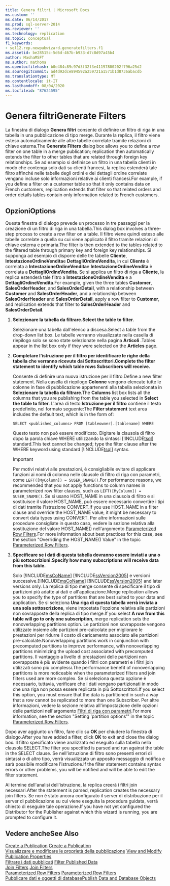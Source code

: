 ```yaml
---
title: Genera filtri | Microsoft Docs
ms.custom: ''
ms.date: 06/14/2017
ms.prod: sql-server-2014
ms.reviewer: ''
ms.technology: replication
ms.topic: conceptual
f1_keywords:
- sql12.rep.newpubwizard.generatefilters.f1
ms.assetid: be28515c-5d6d-467b-b933-d7c8d97a45b4
author: MashaMSFT
ms.author: mathoma
ms.openlocfilehash: b0e484c89c97d3f32f3e41197800202f796a25d2
ms.sourcegitcommit: ad4d92dce894592a259721a1571b1d8736abacdb
ms.translationtype: MT
ms.contentlocale: it-IT
ms.lasthandoff: 08/04/2020
ms.locfileid: "87624595"
---
```

# <a name="generate-filters"></a><span data-ttu-id="0618c-102">Genera filtri</span><span class="sxs-lookup"><span data-stu-id="0618c-102">Generate Filters</span></span>
  <span data-ttu-id="0618c-103">La finestra di dialogo **Genera filtri** consente di definire un filtro di riga in una tabella in una pubblicazione di tipo merge. Durante la replica, il filtro viene esteso automaticamente alle altre tabelle correlate tramite relazioni di chiave esterna.</span><span class="sxs-lookup"><span data-stu-id="0618c-103">The **Generate Filters** dialog box allows you to define a row filter on one table in a merge publication; replication then automatically extends the filter to other tables that are related through foreign key relationships.</span></span> <span data-ttu-id="0618c-104">Se ad esempio si definisce un filtro in una tabella clienti in modo che contenga solo dati su clienti francesi, la replica estenderà tale filtro affinché nelle tabelle degli ordini e dei dettagli ordine correlate vengano incluse solo informazioni relative ai clienti francesi.</span><span class="sxs-lookup"><span data-stu-id="0618c-104">For example, if you define a filter on a customer table so that it only contains data on French customers, replication extends that filter so that related orders and order details tables contain only information related to French customers.</span></span>  
  
## <a name="options"></a><span data-ttu-id="0618c-105">Opzioni</span><span class="sxs-lookup"><span data-stu-id="0618c-105">Options</span></span>  
 <span data-ttu-id="0618c-106">Questa finestra di dialogo prevede un processo in tre passaggi per la creazione di un filtro di riga in una tabella.</span><span class="sxs-lookup"><span data-stu-id="0618c-106">This dialog box involves a three-step process to create a row filter on a table.</span></span> <span data-ttu-id="0618c-107">Il filtro viene quindi esteso alle tabelle correlate a quella su cui viene applicato il filtro tramite relazioni di chiave esterna e primaria.</span><span class="sxs-lookup"><span data-stu-id="0618c-107">The filter is then extended to the tables related to the filtered table through primary key and foreign key relationships.</span></span> <span data-ttu-id="0618c-108">Si supponga ad esempio di disporre delle tre tabelle **Cliente**, **IntestazioneOrdineVendita**e **DettagliOrdineVendita**, in cui **Cliente** è correlata a **IntestazioneOrdineVendita**e **IntestazioneOrdineVendita** è correlata a **DettagliOrdineVendita**. Se si applica un filtro di riga a **Cliente**, la replica estenderà tale filtro a **IntestazioneOrdineVendita** e a **DettagliOrdineVendita**.</span><span class="sxs-lookup"><span data-stu-id="0618c-108">For example, given the three tables **Customer**, **SalesOrderHeader**, and **SalesOrderDetail**, with a relationship between **Customer** and **SalesOrderHeader**, and a relationship between **SalesOrderHeader** and **SalesOrderDetail**, apply a row filter to **Customer**, and replication extends that filter to **SalesOrderHeader** and **SalesOrderDetail**.</span></span>  
  
1.  <span data-ttu-id="0618c-109">**Selezionare la tabella da filtrare.**</span><span class="sxs-lookup"><span data-stu-id="0618c-109">**Select the table to filter.**</span></span>  
  
     <span data-ttu-id="0618c-110">Selezionare una tabella dall'elenco a discesa.</span><span class="sxs-lookup"><span data-stu-id="0618c-110">Select a table from the drop-down list box.</span></span> <span data-ttu-id="0618c-111">Le tabelle verranno visualizzate nella casella di riepilogo solo se sono state selezionate nella pagina **Articoli** .</span><span class="sxs-lookup"><span data-stu-id="0618c-111">Tables appear in the list box only if they were selected on the **Articles** page.</span></span>  
  
2.  <span data-ttu-id="0618c-112">**Completare l'istruzione per il filtro per identificare le righe della tabella che verranno ricevute dai Sottoscrittori.**</span><span class="sxs-lookup"><span data-stu-id="0618c-112">**Complete the filter statement to identify which table rows Subscribers will receive.**</span></span>  
  
     <span data-ttu-id="0618c-113">Consente di definire una nuova istruzione per il filtro.</span><span class="sxs-lookup"><span data-stu-id="0618c-113">Define a new filter statement.</span></span> <span data-ttu-id="0618c-114">Nella casella di riepilogo **Colonne** vengono elencate tutte le colonne in fase di pubblicazione appartenenti alla tabella selezionata in **Selezionare la tabella da filtrare**.</span><span class="sxs-lookup"><span data-stu-id="0618c-114">The **Columns** list box lists all the columns that you are publishing from the table you selected in **Select the table to filter**.</span></span> <span data-ttu-id="0618c-115">L'area di testo **Istruzione per il filtro** contiene il testo predefinito, nel formato seguente:</span><span class="sxs-lookup"><span data-stu-id="0618c-115">The **Filter statement** text area includes the default text, which is in the form of:</span></span>  
  
     `SELECT <published_columns> FROM [tableowner].[tablename] WHERE`  
  
     <span data-ttu-id="0618c-116">Questo testo non può essere modificato. Digitare la clausola di filtro dopo la parola chiave WHERE utilizzando la sintassi [!INCLUDE[tsql](../../includes/tsql-md.md)] standard.</span><span class="sxs-lookup"><span data-stu-id="0618c-116">This text cannot be changed; type the filter clause after the WHERE keyword using standard [!INCLUDE[tsql](../../includes/tsql-md.md)] syntax.</span></span>  
  
    > [!IMPORTANT]  
    >  <span data-ttu-id="0618c-117">Per motivi relativi alle prestazioni, è consigliabile evitare di applicare funzioni ai nomi di colonna nelle clausole di filtro di riga con parametri, come `LEFT([MyColumn]) = SUSER_SNAME()`.</span><span class="sxs-lookup"><span data-stu-id="0618c-117">For performance reasons, we recommended that you not apply functions to column names in parameterized row filter clauses, such as `LEFT([MyColumn]) = SUSER_SNAME()`.</span></span> <span data-ttu-id="0618c-118">Se si usano HOST_NAME in una clausola di filtro e si sostituisce il valore HOST_NAME, può essere necessario convertire i tipi di dati tramite l'istruzione CONVERT.</span><span class="sxs-lookup"><span data-stu-id="0618c-118">If you use HOST_NAME in a filter clause and override the HOST_NAME value, it might be necessary to convert data types using CONVERT.</span></span> <span data-ttu-id="0618c-119">Per altre informazioni sulle procedure consigliate in questo caso, vedere la sezione relativa alla sostituzione del valore HOST_NAME() nell'argomento [Parameterized Row Filters](merge/parameterized-filters-parameterized-row-filters.md).</span><span class="sxs-lookup"><span data-stu-id="0618c-119">For more information about best practices for this case, see the section "Overriding the HOST_NAME() Value" in the topic [Parameterized Row Filters](merge/parameterized-filters-parameterized-row-filters.md).</span></span>  
  
3.  <span data-ttu-id="0618c-120">**Specificare se i dati di questa tabella dovranno essere inviati a una o più sottoscrizioni.**</span><span class="sxs-lookup"><span data-stu-id="0618c-120">**Specify how many subscriptions will receive data from this table.**</span></span>  
  
     <span data-ttu-id="0618c-121">Solo [!INCLUDE[msCoName](../../includes/msconame-md.md)] [!INCLUDE[ssVersion2005](../../includes/ssversion2005-md.md)] e versioni successive.</span><span class="sxs-lookup"><span data-stu-id="0618c-121">[!INCLUDE[msCoName](../../includes/msconame-md.md)] [!INCLUDE[ssVersion2005](../../includes/ssversion2005-md.md)] and later versions only.</span></span> <span data-ttu-id="0618c-122">La replica di tipo merge consente di specificare il tipo di partizioni più adatte ai dati e all'applicazione.</span><span class="sxs-lookup"><span data-stu-id="0618c-122">Merge replication allows you to specify the type of partitions that are best suited to your data and application.</span></span> <span data-ttu-id="0618c-123">Se si seleziona **Una riga di questa tabella verrà inviata a una sola sottoscrizione**, viene impostata l'opzione relativa alle partizioni non sovrapposte della replica di tipo merge.</span><span class="sxs-lookup"><span data-stu-id="0618c-123">If you select **A row from this table will go to only one subscription**, merge replication sets the nonoverlapping partitions option.</span></span> <span data-ttu-id="0618c-124">Le partizioni non sovrapposte vengono utilizzate insieme alle partizioni pre-calcolate per migliorare le prestazioni per ridurre il costo di caricamento associato alle partizioni pre-calcolate.</span><span class="sxs-lookup"><span data-stu-id="0618c-124">Nonoverlapping partitions work in conjunction with precomputed partitions to improve performance, with nonoverlapping partitions minimizing the upload cost associated with precomputed partitions.</span></span> <span data-ttu-id="0618c-125">Il vantaggio a livello di prestazioni delle partizioni non sovrapposte è più evidente quando i filtri con parametri e i filtri join utilizzati sono più complessi.</span><span class="sxs-lookup"><span data-stu-id="0618c-125">The performance benefit of nonoverlapping partitions is more noticeable when the parameterized filters and join filters used are more complex.</span></span> <span data-ttu-id="0618c-126">Se si seleziona questa opzione è necessario, tuttavia, verificare che i dati vengano partizionati in modo che una riga non possa essere replicata in più Sottoscrittori.</span><span class="sxs-lookup"><span data-stu-id="0618c-126">If you select this option, you must ensure that the data is partitioned in such a way that a row cannot be replicated to more than one Subscriber.</span></span> <span data-ttu-id="0618c-127">Per altre informazioni, vedere la sezione relativa all'impostazione delle opzioni delle partizioni nell'argomento [Filtri di riga con parametri](merge/parameterized-filters-parameterized-row-filters.md).</span><span class="sxs-lookup"><span data-stu-id="0618c-127">For more information, see the section "Setting 'partition options'" in the topic [Parameterized Row Filters](merge/parameterized-filters-parameterized-row-filters.md).</span></span>  
  
 <span data-ttu-id="0618c-128">Dopo aver aggiunto un filtro, fare clic su **OK** per chiudere la finestra di dialogo.</span><span class="sxs-lookup"><span data-stu-id="0618c-128">After you have added a filter, click **OK** to exit and close the dialog box.</span></span> <span data-ttu-id="0618c-129">Il filtro specificato viene analizzato ed eseguito sulla tabella nella clausola SELECT.</span><span class="sxs-lookup"><span data-stu-id="0618c-129">The filter you specified is parsed and run against the table in the SELECT clause.</span></span> <span data-ttu-id="0618c-130">Se nell'istruzione di filtro sono presenti errori di sintassi o di altro tipo, verrà visualizzato un apposito messaggio di notifica e sarà possibile modificare l'istruzione.</span><span class="sxs-lookup"><span data-stu-id="0618c-130">If the filter statement contains syntax errors or other problems, you will be notified and will be able to edit the filter statement.</span></span>  
  
 <span data-ttu-id="0618c-131">Al termine dell'analisi dell'istruzione, la replica creerà i filtri join necessari.</span><span class="sxs-lookup"><span data-stu-id="0618c-131">After the statement is parsed, replication creates the necessary join filters.</span></span> <span data-ttu-id="0618c-132">Se non è stato ancora configurato il server di distribuzione per il server di pubblicazione su cui viene eseguita la procedura guidata, verrà chiesto di eseguire tale operazione.</span><span class="sxs-lookup"><span data-stu-id="0618c-132">If you have not yet configured the Distributor for the Publisher against which this wizard is running, you are prompted to configure it.</span></span>  
  
## <a name="see-also"></a><span data-ttu-id="0618c-133">Vedere anche</span><span class="sxs-lookup"><span data-stu-id="0618c-133">See Also</span></span>  
 <span data-ttu-id="0618c-134">[Create a Publication](publish/create-a-publication.md) </span><span class="sxs-lookup"><span data-stu-id="0618c-134">[Create a Publication](publish/create-a-publication.md) </span></span>  
 <span data-ttu-id="0618c-135">[Visualizzare e modificare le proprietà della pubblicazione](publish/view-and-modify-publication-properties.md) </span><span class="sxs-lookup"><span data-stu-id="0618c-135">[View and Modify Publication Properties](publish/view-and-modify-publication-properties.md) </span></span>  
 <span data-ttu-id="0618c-136">[Filtrare i dati pubblicati](publish/filter-published-data.md) </span><span class="sxs-lookup"><span data-stu-id="0618c-136">[Filter Published Data](publish/filter-published-data.md) </span></span>  
 <span data-ttu-id="0618c-137">[Join Filters](merge/join-filters.md) </span><span class="sxs-lookup"><span data-stu-id="0618c-137">[Join Filters](merge/join-filters.md) </span></span>  
 <span data-ttu-id="0618c-138">[Parameterized Row Filters](merge/parameterized-filters-parameterized-row-filters.md) </span><span class="sxs-lookup"><span data-stu-id="0618c-138">[Parameterized Row Filters](merge/parameterized-filters-parameterized-row-filters.md) </span></span>  
 [<span data-ttu-id="0618c-139">Pubblicare dati e oggetti di database</span><span class="sxs-lookup"><span data-stu-id="0618c-139">Publish Data and Database Objects</span></span>](publish/publish-data-and-database-objects.md)  
  
  
